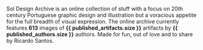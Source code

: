 Sol Design Archive is an online collection of stuff with a focus on 20th century Portuguese graphic design and illustration but a voracious appetite for the full breadth of visual expression. The online archive currently features <strong>613</strong> images of <strong>{{ published_artifacts.size }}</strong> artifacts by <strong>{{ published_authors.size }}</strong> authors. Made for fun, out of love and to share by Ricardo Santos.
